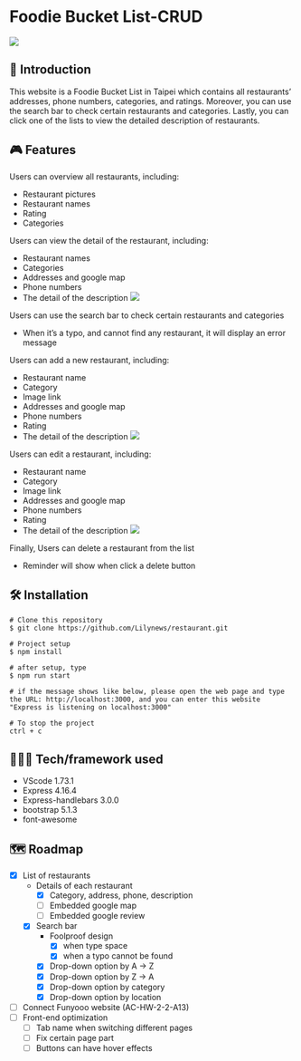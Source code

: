 # Foodie Bucket List-CRUD
![](public/screenshots/screenshot_index.jpg)

## 📖 Introduction

This website is a Foodie Bucket List in Taipei which contains all restaurants’ addresses, phone numbers, categories, and ratings. Moreover, you can use the search bar to check certain restaurants and categories. Lastly, you can click one of the lists to view the detailed description of restaurants.

## 🎮 Features

Users can overview all restaurants, including:
- Restaurant pictures
- Restaurant names
- Rating
- Categories

Users can view the detail of the restaurant, including:
- Restaurant names
- Categories
- Addresses and google map
- Phone numbers
- The detail of the description
![](public/screenshots/screenshot_detail.jpg)

Users can use the search bar to check certain restaurants and categories
- When it’s a typo, and cannot find any restaurant, it will display an error message

Users can add a new restaurant, including:
- Restaurant name
- Category
- Image link
- Addresses and google map
- Phone numbers
- Rating
- The detail of the description
![](public/screenshots/screenshot_new.jpg)

Users can edit a restaurant, including:
- Restaurant name
- Category
- Image link
- Addresses and google map
- Phone numbers
- Rating
- The detail of the description
![](public/screenshots/screenshot_edit.jpg)


Finally, Users can delete a restaurant from the list
- Reminder will show when click a delete button

## 🛠️ Installation

```
# Clone this repository
$ git clone https://github.com/Lilynews/restaurant.git

# Project setup
$ npm install

# after setup, type
$ npm run start

# if the message shows like below, please open the web page and type the URL: http://localhost:3000, and you can enter this website
"Express is listening on localhost:3000"

# To stop the project
ctrl + c
```

## 👩🏻‍💻 Tech/framework used

- VScode 1.73.1
- Express 4.16.4
- Express-handlebars 3.0.0
- bootstrap 5.1.3
- font-awesome

## 🗺️ Roadmap

- [x]  List of restaurants
    - Details of each restaurant
        - [x]  Category, address, phone, description
        - [ ]  Embedded google map
        - [ ]  Embedded google review
    - [x]  Search bar
        - Foolproof design
            - [x]  when type space
            - [x]  when a typo cannot be found
        - [x]  Drop-down option by A → Z
        - [x]  Drop-down option by Z → A
        - [x]  Drop-down option by category
        - [x]  Drop-down option by location
- [ ]  Connect Funyooo website (AC-HW-2-2-A13)
- [ ]  Front-end optimization
    - [ ]  Tab name when switching different pages
    - [ ]  Fix certain page part
    - [ ]  Buttons can have hover effects